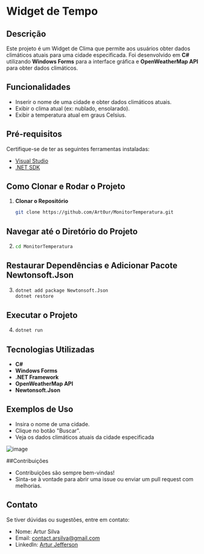 # Widget de Tempo

## Descrição
Este projeto é um Widget de Clima que permite aos usuários obter dados climáticos atuais para uma cidade especificada. 
Foi desenvolvido em **C#** utilizando **Windows Forms** para a interface gráfica e **OpenWeatherMap API** para obter dados climáticos.

## Funcionalidades
- Inserir o nome de uma cidade e obter dados climáticos atuais.
- Exibir o clima atual (ex: nublado, ensolarado).
- Exibir a temperatura atual em graus Celsius.

## Pré-requisitos
Certifique-se de ter as seguintes ferramentas instaladas:
- [Visual Studio](https://visualstudio.microsoft.com/)
- [.NET SDK](https://dotnet.microsoft.com/download)

## Como Clonar e Rodar o Projeto
1. **Clonar o Repositório**
   ```bash
   git clone https://github.com/Art0ur/MonitorTemperatura.git

## Navegar até o Diretório do Projeto
2. ```bash
   cd MonitorTemperatura

## Restaurar Dependências e Adicionar Pacote Newtonsoft.Json
3. ```bash
   dotnet add package Newtonsoft.Json
   dotnet restore

## Executar o Projeto
4. ```bash
   dotnet run

## Tecnologias Utilizadas
- **C#**
- **Windows Forms**
- **.NET Framework**
- **OpenWeatherMap API**
- **Newtonsoft.Json**

## Exemplos de Uso
- Insira o nome de uma cidade.
- Clique no botão "Buscar".
- Veja os dados climáticos atuais da cidade especificada

![image](https://github.com/user-attachments/assets/ef49424f-49b2-4fce-b5c2-2c9e4fc303ba)

##Contribuições
- Contribuições são sempre bem-vindas!
- Sinta-se à vontade para abrir uma issue ou enviar um pull request com melhorias.

## Contato
Se tiver dúvidas ou sugestões, entre em contato:
- Nome: Artur Silva
- Email: [contact.arsilva@gmail.com](mailto:contact.arsilva@gmail.com)
- LinkedIn: [Artur Jefferson](https://www.linkedin.com/in/arturjefferson)

